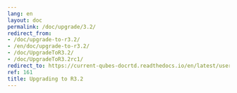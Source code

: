 ```yaml
---
lang: en
layout: doc
permalink: /doc/upgrade/3.2/
redirect_from:
- /doc/upgrade-to-r3.2/
- /en/doc/upgrade-to-r3.2/
- /doc/UpgradeToR3.2/
- /doc/UpgradeToR3.2rc1/
redirect_to: https://current-qubes-docrtd.readthedocs.io/en/latest/user/downloading-installing-upgrading/upgrade/3_2.html
ref: 161
title: Upgrading to R3.2
---
```

